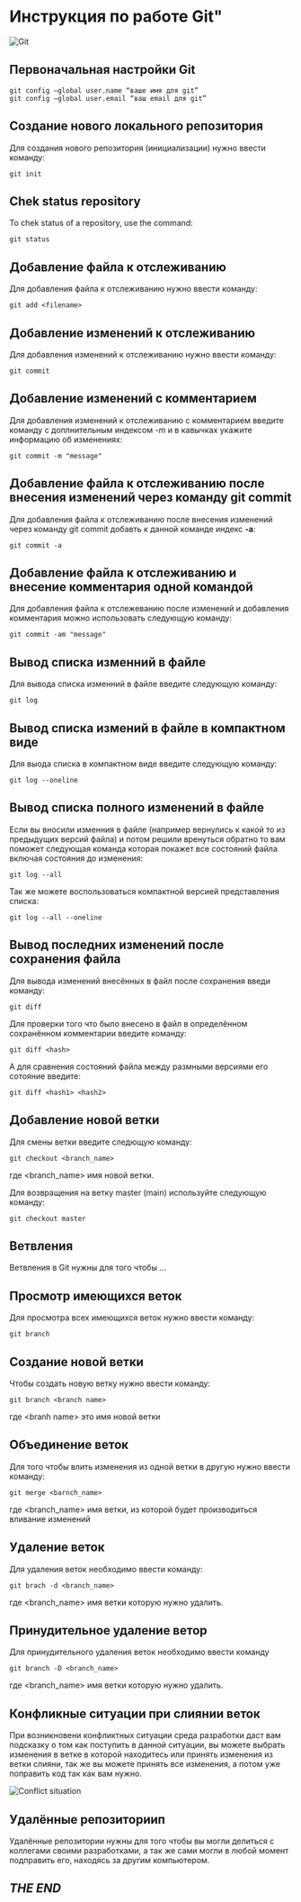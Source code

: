 # **Инструкция по работе Git"**

![Git](img/git.png)


## Первоначальная настройки Git

    git config –global user.name “ваше имя для git”
    git config –global user.email “ваш email для git” 

## Создание нового локального репозитория

Для создания нового репозитория (инициализации) нужно ввести команду:
    
    git init

## Chek status repository 

To chek status of a repository, use the command:

    git status

## Добавление файла к отслеживанию

Для добавления файла к отслеживанию нужно ввести команду:

    git add <filename>

## Добавление изменений к отслеживанию

Для добавления изменений к отслеживанию нужно ввести команду:

    git commit

## Добавление изменений с комментарием

Для добавления изменений к отслеживанию с комментарием введите команду с доплнительным индексом _-m_ и в кавычках укажите информацию об изменениях:

    git commit -m "message"

## Добавление файла к отслеживанию после внесения изменений через команду git commit

Для добавления файла к отслеживанию после внесения изменений через команду git commit добавть к данной команде индекс __-a__:

    git commit -a

## Добавление файла к отслеживанию и внесение комментария одной командой

Для добавления файла к отслежеванию после изменений и добавления комментария можно использовать следующую команду:

    git commit -am "message"

## Вывод списка изменний в файле

Для вывода списка изменний в файле введите следующую команду:

    git log

## Вывод списка измений в файле в компактном виде

Для выода списка в компактном виде введите следующую команду:

    git log --oneline

## Вывод списка полного изменений в файле
 
 Если вы вносили изменния в файле (например вернулись к какой то из предыдущих версий файла) и потом решили вренуться обратно то вам поможет следующая команда которая покажет все состояний файла включая состояния до изменения:

    git log --all

Так же можете воспользоваться компактной версией представления списка:

    git log --all --oneline

## Вывод последних изменений после сохранения файла

Для вывода изменений внесённых в файл после сохранения введи команду:

    git diff

Для проверки того что было внесено в файл в определённом сохранённом комментарии введите команду:

    git diff <hash>

А для сравнения состояний файла между размными версиями его сотояние введите:

    git diff <hash1> <hash2>

## Добавление новой ветки

Для смены ветки введите следющую команду:

    git checkout <branch_name>

где \<branch_name\> имя новой ветки.

Для возвращения на ветку master (main) используйте следующую команду:

    git checkout master

## Ветвления

Ветвления в Git нужны для того чтобы ...

## Просмотр имеющихся веток

Для просмотра всех имеющихся веток нужно ввести команду:

    git branch

## Создание новой ветки

Чтобы создать новую ветку нужно ввести команду:

    git branch <branch name>
где \<branh name\> это имя новой ветки
 
## Объединение веток
  
Для того чтобы влить изменения из одной ветки в другую нужно ввести команду:
 
    git merge <barnch_name>

где \<branch_name\> имя ветки, из которой будет производиться вливание изменений

## Удаление веток

Для удаления веток необходимо ввести команду:

    git brach -d <branch_name>

где \<branch_name\> имя ветки которую нужно удалить.

## Принудительное удаление ветор

Для принудительного удаления веток необходимо ввести команду 

    git branch -D <branch_name>

где \<branch_name\> имя ветки которую нужно удалить.

## Конфликные ситуации при слиянии веток

При возникновени конфликтных ситуации среда разработки даст вам подсказку о том как поступить в данной ситуации, вы можете выбрать изменения в ветке в которой находитесь или принять изменения из ветки слияни, так же вы можете принять все изменения, а потом уже поправить код так как вам нужно.

![Conflict situation](img\conflict.png)

## Удалённые репозиториип

Удалённые репозитории нужны для того чтобы вы могли делиться с коллегами своими разработками, а так же сами могли в любой момент подправить его, находясь за другим компьютером.


## **_THE END_**    
